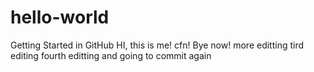 # hello-world
Getting Started in GitHub
HI, this is me!  cfn!  Bye now!
more editting
tird editing
fourth editting and going to commit again
